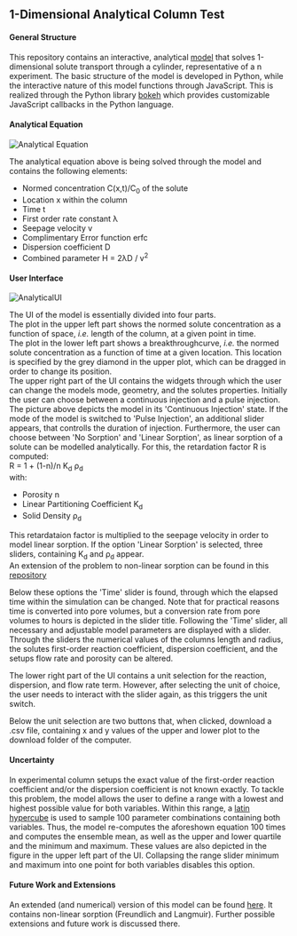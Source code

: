 ## 1-Dimensional Analytical Column Test

#### General Structure
This repository contains an interactive, analytical [model](https://jangei.github.io/1D_column_test_analytical/) that solves 1-dimensional solute transport through a cylinder, representative of a n experiment. 
The basic structure of the model is developed in Python, while the interactive nature of this model functions through JavaScript. 
This is realized through the Python library [bokeh](https://bokeh.org/) which provides customizable JavaScript callbacks in the Python language.

#### Analytical Equation
![Analytical Equation](https://user-images.githubusercontent.com/99887101/195619550-84df8812-c116-453c-b32d-831872905382.PNG)

The analytical equation above is being solved through the model and contains the following elements:
- Normed concentration C(x,t)/C<sub>0</sub> of the solute 
- Location x within the column
- Time t
- First order rate constant λ
- Seepage velocity v
- Complimentary Error function erfc 
- Dispersion coefficient D
- Combined parameter H = 2λD / v<sup>2</sup>

#### User Interface

![AnalyticalUI](https://user-images.githubusercontent.com/99887101/195622686-1e3190a3-8ecf-486a-8a09-4605bf15db6a.PNG)

The UI of the model is essentially divided into four parts.  
The plot in the upper left part shows the normed solute concentration as a function of space, *i.e.* length of the column, at a given point in time.  
The plot in the lower left part shows a breakthroughcurve, *i.e.* the normed solute concentration as  a function of time at a given location. 
This location is specified by the grey diamond in the upper plot, which can be dragged in order to change its position.  
The upper right part of the UI contains the widgets through which the user can change the models mode, geometry, and the solutes properties.
Initially the user can choose between a continuous injection and a pulse injection. The picture above depicts the model in its 'Continuous Injection' state. 
If the mode of the model is switched to 'Pulse Injection', an additional slider appears, that controlls the duration of injection.
Furthermore, the user can choose between 'No Sorption' and 'Linear Sorption', as linear sorption of a solute can be modelled analytically. 
For this, the retardation factor R is computed:  
R  = 1 + (1-n)/n K<sub>d</sub> ρ<sub>d</sub>  
with:
- Porosity n
- Linear Partitioning Coefficient K<sub>d</sub>
- Solid Density ρ<sub>d</sub>

This retardataion factor is multiplied to the seepage velocity in order to model linear sorption. 
If the option 'Linear Sorption' is selected, three sliders, containing K<sub>d</sub> and ρ<sub>d</sub> appear.  
An extension of the problem to non-linear sorption can be found in this [repository]([https://bokeh.org/](https://github.com/JanGei/1D_column_test_numerical))

Below these options the 'Time' slider is found, through which the elapsed time within the simulation can be changed. 
Note that for practical reasons time is converted into pore volumes, but a conversion rate from pore volumes to hours is depicted in the slider title.
Following the 'Time' slider, all necessary and adjustable model parameters are displayed with a slider. 
Through the sliders the numerical values of the columns length and radius, the solutes first-order reaction coefficient, dispersion coefficient, and the setups flow rate and porosity can be altered.  

The lower right part of the UI contains a unit selection for the reaction, dispersion, and flow rate term. 
However, after selecting the unit of choice, the user needs to interact with the slider again, as this triggers the unit switch.  

Below the unit selection are two buttons that, when clicked, download a .csv file, containing x and y values of the upper and lower plot to the download folder of the computer.

#### Uncertainty

In experimental column setups the exact value of the first-order reaction coefficient and/or the dispersion coefficient is not known exactly.
To tackle this problem, the model allows the user to define a range with a lowest and highest possible value for both variables.
Within this range, a [latin hypercube](https://en.wikipedia.org/wiki/Latin_hypercube_sampling) is used to sample 100 parameter combinations containing both variables.
Thus, the model re-computes the aforeshown equation 100 times and computes the ensemble mean, as well as the upper and lower quartile and the minimum and maximum.
These values are also depicted in the figure in the upper left part of the UI.
Collapsing the range slider minimum and maximum into one point for both variables disables this option.

#### Future Work and Extensions

An extended (and numerical) version of this model can be found [here](https://github.com/JanGei/1D_column_test_numerical). 
It contains non-linear sorption (Freundlich and Langmuir). Further possible extensions and future work is discussed there.
